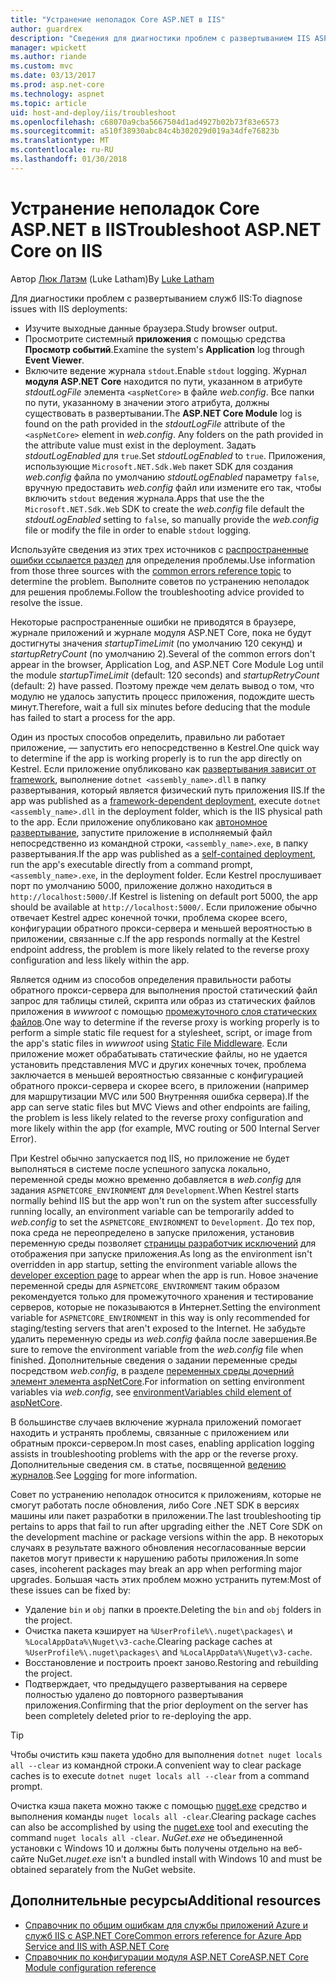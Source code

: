 ```yaml
---
title: "Устранение неполадок Core ASP.NET в IIS"
author: guardrex
description: "Сведения для диагностики проблем с развертыванием IIS ASP.NET Core."
manager: wpickett
ms.author: riande
ms.custom: mvc
ms.date: 03/13/2017
ms.prod: asp.net-core
ms.technology: aspnet
ms.topic: article
uid: host-and-deploy/iis/troubleshoot
ms.openlocfilehash: c68070a9cba5667504d1ad4927b02b73f83e6573
ms.sourcegitcommit: a510f38930abc84c4b302029d019a34dfe76823b
ms.translationtype: MT
ms.contentlocale: ru-RU
ms.lasthandoff: 01/30/2018
---
```

# <a name="troubleshoot-aspnet-core-on-iis"></a><span data-ttu-id="972a5-103">Устранение неполадок Core ASP.NET в IIS</span><span class="sxs-lookup"><span data-stu-id="972a5-103">Troubleshoot ASP.NET Core on IIS</span></span>

<span data-ttu-id="972a5-104">Автор [Люк Латэм](https://github.com/guardrex) (Luke Latham)</span><span class="sxs-lookup"><span data-stu-id="972a5-104">By [Luke Latham](https://github.com/guardrex)</span></span>

<span data-ttu-id="972a5-105">Для диагностики проблем с развертыванием служб IIS:</span><span class="sxs-lookup"><span data-stu-id="972a5-105">To diagnose issues with IIS deployments:</span></span>

* <span data-ttu-id="972a5-106">Изучите выходные данные браузера.</span><span class="sxs-lookup"><span data-stu-id="972a5-106">Study browser output.</span></span>
* <span data-ttu-id="972a5-107">Просмотрите системный **приложения** с помощью средства **Просмотр событий**.</span><span class="sxs-lookup"><span data-stu-id="972a5-107">Examine the system's **Application** log through **Event Viewer**.</span></span>
* <span data-ttu-id="972a5-108">Включите ведение журнала `stdout`.</span><span class="sxs-lookup"><span data-stu-id="972a5-108">Enable `stdout` logging.</span></span> <span data-ttu-id="972a5-109">Журнал **модуля ASP.NET Core** находится по пути, указанном в атрибуте *stdoutLogFile* элемента `<aspNetCore>` в файле *web.config*. Все папки по пути, указанному в значении этого атрибута, должны существовать в развертывании.</span><span class="sxs-lookup"><span data-stu-id="972a5-109">The **ASP.NET Core Module** log is found on the path provided in the *stdoutLogFile* attribute of the `<aspNetCore>` element in *web.config*. Any folders on the path provided in the attribute value must exist in the deployment.</span></span> <span data-ttu-id="972a5-110">Задать *stdoutLogEnabled* для `true`.</span><span class="sxs-lookup"><span data-stu-id="972a5-110">Set *stdoutLogEnabled* to `true`.</span></span> <span data-ttu-id="972a5-111">Приложения, использующие `Microsoft.NET.Sdk.Web` пакет SDK для создания *web.config* файла по умолчанию *stdoutLogEnabled* параметру `false`, вручную предоставить *web.config* файл или измените его так, чтобы включить `stdout` ведения журнала.</span><span class="sxs-lookup"><span data-stu-id="972a5-111">Apps that use the the `Microsoft.NET.Sdk.Web` SDK to create the *web.config* file default the *stdoutLogEnabled* setting to `false`, so manually provide the *web.config* file or modify the file in order to enable `stdout` logging.</span></span>

<span data-ttu-id="972a5-112">Используйте сведения из этих трех источников с [распространенные ошибки ссылается раздел](xref:host-and-deploy/azure-iis-errors-reference) для определения проблемы.</span><span class="sxs-lookup"><span data-stu-id="972a5-112">Use information from those three sources with the [common errors reference topic](xref:host-and-deploy/azure-iis-errors-reference) to determine the problem.</span></span> <span data-ttu-id="972a5-113">Выполните советов по устранению неполадок для решения проблемы.</span><span class="sxs-lookup"><span data-stu-id="972a5-113">Follow the troubleshooting advice provided to resolve the issue.</span></span>

<span data-ttu-id="972a5-114">Некоторые распространенные ошибки не приводятся в браузере, журнале приложений и журнале модуля ASP.NET Core, пока не будут достигнуты значения *startupTimeLimit* (по умолчанию 120 секунд) и *startupRetryCount* (по умолчанию 2).</span><span class="sxs-lookup"><span data-stu-id="972a5-114">Several of the common errors don't appear in the browser, Application Log, and ASP.NET Core Module Log until the module *startupTimeLimit* (default: 120 seconds) and *startupRetryCount* (default: 2) have passed.</span></span> <span data-ttu-id="972a5-115">Поэтому прежде чем делать вывод о том, что модулю не удалось запустить процесс приложения, подождите шесть минут.</span><span class="sxs-lookup"><span data-stu-id="972a5-115">Therefore, wait a full six minutes before deducing that the module has failed to start a process for the app.</span></span>

<span data-ttu-id="972a5-116">Один из простых способов определить, правильно ли работает приложение, — запустить его непосредственно в Kestrel.</span><span class="sxs-lookup"><span data-stu-id="972a5-116">One quick way to determine if the app is working properly is to run the app directly on Kestrel.</span></span> <span data-ttu-id="972a5-117">Если приложение опубликовано как [развертывания зависит от framework](/dotnet/core/deploying/#framework-dependent-deployments-fdd), выполнение `dotnet <assembly_name>.dll` в папку развертывания, который является физический путь приложения IIS.</span><span class="sxs-lookup"><span data-stu-id="972a5-117">If the app was published as a [framework-dependent deployment](/dotnet/core/deploying/#framework-dependent-deployments-fdd), execute `dotnet <assembly_name>.dll` in the deployment folder, which is the IIS physical path to the app.</span></span> <span data-ttu-id="972a5-118">Если приложение опубликовано как [автономное развертывание](/dotnet/core/deploying/#self-contained-deployments-scd), запустите приложение в исполняемый файл непосредственно из командной строки, `<assembly_name>.exe`, в папку развертывания.</span><span class="sxs-lookup"><span data-stu-id="972a5-118">If the app was published as a [self-contained deployment](/dotnet/core/deploying/#self-contained-deployments-scd), run the app's executable directly from a command prompt, `<assembly_name>.exe`, in the deployment folder.</span></span> <span data-ttu-id="972a5-119">Если Kestrel прослушивает порт по умолчанию 5000, приложение должно находиться в `http://localhost:5000/`.</span><span class="sxs-lookup"><span data-stu-id="972a5-119">If Kestrel is listening on default port 5000, the app should be available at `http://localhost:5000/`.</span></span> <span data-ttu-id="972a5-120">Если приложение обычно отвечает Kestrel адрес конечной точки, проблема скорее всего, конфигурации обратного прокси-сервера и меньшей вероятностью в приложении, связанные с.</span><span class="sxs-lookup"><span data-stu-id="972a5-120">If the app responds normally at the Kestrel endpoint address, the problem is more likely related to the reverse proxy configuration and less likely within the app.</span></span>

<span data-ttu-id="972a5-121">Является одним из способов определения правильности работы обратного прокси-сервера для выполнения простой статический файл запрос для таблицы стилей, скрипта или образ из статических файлов приложения в *wwwroot* с помощью [промежуточного слоя статических файлов](xref:fundamentals/static-files).</span><span class="sxs-lookup"><span data-stu-id="972a5-121">One way to determine if the reverse proxy is working properly is to perform a simple static file request for a stylesheet, script, or image from the app's static files in *wwwroot* using [Static File Middleware](xref:fundamentals/static-files).</span></span> <span data-ttu-id="972a5-122">Если приложение может обрабатывать статические файлы, но не удается установить представления MVC и других конечных точек, проблема заключается в меньшей вероятностью связанные с конфигурацией обратного прокси-сервера и скорее всего, в приложении (например для маршрутизации MVC или 500 Внутренняя ошибка сервера).</span><span class="sxs-lookup"><span data-stu-id="972a5-122">If the app can serve static files but MVC Views and other endpoints are failing, the problem is less likely related to the reverse proxy configuration and more likely within the app (for example, MVC routing or 500 Internal Server Error).</span></span>

<span data-ttu-id="972a5-123">При Kestrel обычно запускается под IIS, но приложение не будет выполняться в системе после успешного запуска локально, переменной среды можно временно добавляется в *web.config* для задания `ASPNETCORE_ENVIRONMENT` для `Development`.</span><span class="sxs-lookup"><span data-stu-id="972a5-123">When Kestrel starts normally behind IIS but the app won't run on the system after successfully running locally, an environment variable can be temporarily added to *web.config* to set the `ASPNETCORE_ENVIRONMENT` to `Development`.</span></span> <span data-ttu-id="972a5-124">До тех пор, пока среда не переопределено в запуске приложения, установив переменную среды позволяет [страницы разработчик исключений](xref:fundamentals/error-handling) для отображения при запуске приложения.</span><span class="sxs-lookup"><span data-stu-id="972a5-124">As long as the environment isn't overridden in app startup, setting the environment variable allows the [developer exception page](xref:fundamentals/error-handling) to appear when the app is run.</span></span> <span data-ttu-id="972a5-125">Новое значение переменной среды для `ASPNETCORE_ENVIRONMENT` таким образом рекомендуется только для промежуточного хранения и тестирование серверов, которые не показываются в Интернет.</span><span class="sxs-lookup"><span data-stu-id="972a5-125">Setting the environment variable for `ASPNETCORE_ENVIRONMENT` in this way is only recommended for staging/testing servers that aren't exposed to the Internet.</span></span> <span data-ttu-id="972a5-126">Не забудьте удалить переменную среды из *web.config* файла после завершения.</span><span class="sxs-lookup"><span data-stu-id="972a5-126">Be sure to remove the environment variable from the *web.config* file when finished.</span></span> <span data-ttu-id="972a5-127">Дополнительные сведения о задании переменные среды посредством *web.config*, в разделе [переменных среды дочерний элемент элемента aspNetCore](xref:host-and-deploy/aspnet-core-module#setting-environment-variables).</span><span class="sxs-lookup"><span data-stu-id="972a5-127">For information on setting environment variables via *web.config*, see [environmentVariables child element of aspNetCore](xref:host-and-deploy/aspnet-core-module#setting-environment-variables).</span></span>

<span data-ttu-id="972a5-128">В большинстве случаев включение журнала приложений помогает находить и устранять проблемы, связанные с приложением или обратным прокси-сервером.</span><span class="sxs-lookup"><span data-stu-id="972a5-128">In most cases, enabling application logging assists in troubleshooting problems with the app or the reverse proxy.</span></span> <span data-ttu-id="972a5-129">Дополнительные сведения см. в статье, посвященной [ведению журналов](xref:fundamentals/logging/index).</span><span class="sxs-lookup"><span data-stu-id="972a5-129">See [Logging](xref:fundamentals/logging/index) for more information.</span></span>

<span data-ttu-id="972a5-130">Совет по устранению неполадок относится к приложениям, которые не смогут работать после обновления, либо Core .NET SDK в версиях машины или пакет разработки в приложении.</span><span class="sxs-lookup"><span data-stu-id="972a5-130">The last troubleshooting tip pertains to apps that fail to run after upgrading either the .NET Core SDK on the development machine or package versions within the app.</span></span> <span data-ttu-id="972a5-131">В некоторых случаях в результате важного обновления несогласованные версии пакетов могут привести к нарушению работы приложения.</span><span class="sxs-lookup"><span data-stu-id="972a5-131">In some cases, incoherent packages may break an app when performing major upgrades.</span></span> <span data-ttu-id="972a5-132">Большая часть этих проблем можно устранить путем:</span><span class="sxs-lookup"><span data-stu-id="972a5-132">Most of these issues can be fixed by:</span></span>

* <span data-ttu-id="972a5-133">Удаление `bin` и `obj` папки в проекте.</span><span class="sxs-lookup"><span data-stu-id="972a5-133">Deleting the `bin` and `obj` folders in the project.</span></span>
* <span data-ttu-id="972a5-134">Очистка пакета кэширует на `%UserProfile%\.nuget\packages\` и `%LocalAppData%\Nuget\v3-cache`.</span><span class="sxs-lookup"><span data-stu-id="972a5-134">Clearing package caches at `%UserProfile%\.nuget\packages\` and `%LocalAppData%\Nuget\v3-cache`.</span></span>
* <span data-ttu-id="972a5-135">Восстановление и построить проект заново.</span><span class="sxs-lookup"><span data-stu-id="972a5-135">Restoring and rebuilding the project.</span></span>
* <span data-ttu-id="972a5-136">Подтверждает, что предыдущего развертывания на сервере полностью удалено до повторного развертывания приложения.</span><span class="sxs-lookup"><span data-stu-id="972a5-136">Confirming that the prior deployment on the server has been completely deleted prior to re-deploying the app.</span></span>

> [!TIP]
> <span data-ttu-id="972a5-137">Чтобы очистить кэш пакета удобно для выполнения `dotnet nuget locals all --clear` из командной строки.</span><span class="sxs-lookup"><span data-stu-id="972a5-137">A convenient way to clear package caches is to execute `dotnet nuget locals all --clear` from a command prompt.</span></span>
> 
> <span data-ttu-id="972a5-138">Очистка кэша пакета можно также с помощью [nuget.exe](https://www.nuget.org/downloads) средство и выполнения команды `nuget locals all -clear`.</span><span class="sxs-lookup"><span data-stu-id="972a5-138">Clearing package caches can also be accomplished by using the [nuget.exe](https://www.nuget.org/downloads) tool and executing the command `nuget locals all -clear`.</span></span> <span data-ttu-id="972a5-139">*NuGet.exe* не объединенной установки с Windows 10 и должны быть получены отдельно на веб-сайте NuGet.</span><span class="sxs-lookup"><span data-stu-id="972a5-139">*nuget.exe* isn't a bundled install with Windows 10 and must be obtained separately from the NuGet website.</span></span>
<!--
> [!TIP]
> A convenient way to clear package caches is to:
>
> * Obtain the *NuGet.exe* tool from [NuGet.org](https://www.nuget.org/).
> * Add the path to *NuGet.exe* to the system PATH.
> * Execute `nuget locals all -clear` from a command prompt.
>
> Alternatively, execute `dotnet nuget locals all --clear` from a command prompt without obtaining *NuGet.exe*. -->

## <a name="additional-resources"></a><span data-ttu-id="972a5-140">Дополнительные ресурсы</span><span class="sxs-lookup"><span data-stu-id="972a5-140">Additional resources</span></span>

* [<span data-ttu-id="972a5-141">Справочник по общим ошибкам для службы приложений Azure и служб IIS с ASP.NET Core</span><span class="sxs-lookup"><span data-stu-id="972a5-141">Common errors reference for Azure App Service and IIS with ASP.NET Core</span></span>](xref:host-and-deploy/azure-iis-errors-reference)
* [<span data-ttu-id="972a5-142">Справочник по конфигурации модуля ASP.NET Core</span><span class="sxs-lookup"><span data-stu-id="972a5-142">ASP.NET Core Module configuration reference</span></span>](xref:host-and-deploy/aspnet-core-module)
